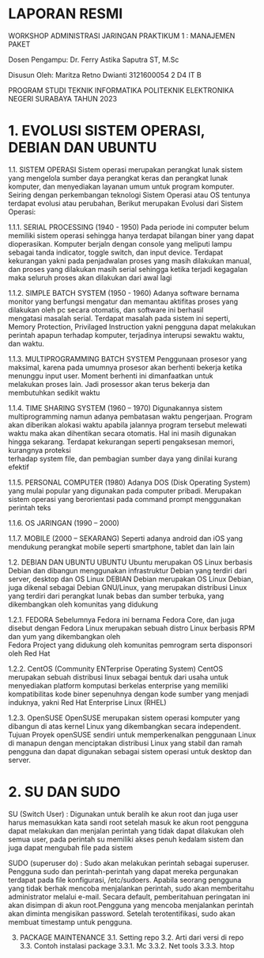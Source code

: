 # LAPORAN RESMI
WORKSHOP ADMINISTRASI JARINGAN
PRAKTIKUM 1 : MANAJEMEN PAKET















Dosen Pengampu:
 Dr. Ferry Astika Saputra ST, M.Sc	

Disusun Oleh:
Maritza Retno Dwianti
3121600054
2 D4 IT B


PROGRAM STUDI TEKNIK INFORMATIKA
POLITEKNIK ELEKTRONIKA NEGERI SURABAYA
TAHUN 2023
# 1.	EVOLUSI SISTEM OPERASI, DEBIAN DAN UBUNTU

1.1.	SISTEM OPERASI
     Sistem operasi merupakan perangkat lunak sistem yang mengelola sumber daya perangkat keras dan perangkat lunak komputer, dan menyediakan layanan umum untuk 
     program komputer. Seiring dengan perkembangan teknologi Sistem Operasi atau OS tentunya terdapat evolusi atau perubahan, Berikut merupakan Evolusi dari Sistem 
     Operasi:

 1.1.1.	SERIAL PROCESSING (1940 - 1950)
        Pada periode ini computer belum memiliki sistem operasi sehingga hanya terdapat bilangan biner yang dapat dioperasikan. Komputer berjaln dengan console yang 
        meliputi lampu sebagai tanda indicator, toggle switch, dan input device. Terdapat kekurangan yakni pada penjadwalan proses yang masih dilakukan manual, dan 
        proses yang dilakukan masih serial sehingga ketika terjadi kegagalan maka seluruh proses akan dilakukan dari awal lagi

 1.1.2.	SIMPLE BATCH SYSTEM (1950 - 1960)
        Adanya software bernama monitor yang berfungsi mengatur dan memantau aktifitas  proses yang dilakukan oleh pc secara otomatis, dan software ini berhasil  
        mengatasi masalah serial. Terdapat masalah pada sistem ini seperti, Memory Protection, Privilaged Instruction yakni pengguna dapat melakukan perintah apapun 
        terhadap komputer, terjadinya interupsi sewaktu waktu, dan waktu.

 1.1.3.	MULTIPROGRAMMING BATCH SYSTEM 
        Penggunaan prosesor yang maksimal, karena pada umumnya prosesor akan berhenti bekerja ketika menunggu input user. Moment berhenti ini dimanfaatkan untuk    
        melakukan proses lain. Jadi prosessor akan terus bekerja dan membutuhkan sedikit waktu

 1.1.4.	TIME SHARING SYSTEM (1960 – 1970)
        Digunakannya sistem multiprogramming namun adanya pembatasan waktu pengerjaan. Program akan diberikan alokasi waktu apabila jalannya program tersebut melewati         waktu maka akan dihentikan secara otomatis. Hal ini masih digunakan hingga sekarang. Terdapat kekurangan seperti pengaksesan memori, kurangnya proteksi        
        terhadap system file, dan pembagian sumber daya yang dinilai kurang efektif

 1.1.5.	PERSONAL COMPUTER (1980)
        Adanya DOS (Disk Operating System) yang mulai popular yang digunakan pada computer pribadi. Merupakan sistem operasi yang berorientasi pada command prompt             menggunakan perintah teks


 1.1.6.	OS JARINGAN (1990 – 2000)

 1.1.7.	MOBILE (2000 – SEKARANG)
        Seperti adanya android dan iOS yang mendukung perangkat mobile seperti smartphone, tablet dan lain lain

1.2.	DEBIAN DAN UBUNTU
     UBUNTU
      Ubuntu merupakan OS Linux berbasis Debian dan dibangun menggunakan infrastruktur Debian yang terdiri dari server, desktop dan OS Linux
     DEBIAN
      Debian merupakan OS Linux Debian, juga dikenal sebagai Debian GNU/Linux, yang merupakan distribusi Linux yang terdiri dari perangkat lunak bebas dan sumber             terbuka, yang dikembangkan oleh komunitas yang didukung

  1.2.1.	FEDORA
         Sebelumnya Fedora ini bernama Fedora Core, dan juga disebut dengan Fedora Linux merupakan sebuah distro Linux berbasis RPM dan yum yang dikembangkan oleh   
         Fedora Project yang didukung oleh komunitas pemrogram serta disponsori oleh Red Hat
         
  1.2.2.	CentOS (Community ENTerprise Operating System)
         CentOS merupakan sebuah distribusi linux sebagai bentuk dari usaha untuk menyediakan platform komputasi berkelas enterprise yang memiliki kompatibilitas kode 
         biner sepenuhnya dengan kode sumber yang menjadi induknya, yakni Red Hat Enterprise Linux (RHEL)
         
  1.2.3.	OpenSUSE
         OpenSUSE merupakan sistem operasi komputer yang dibangun di atas kernel Linux yang dikembangkan secara independent. Tujuan Proyek openSUSE sendiri untuk 
         memperkenalkan penggunaan Linux di manapun dengan menciptakan distribusi Linux yang stabil dan ramah pengguna dan dapat digunakan sebagai sistem operasi untuk 
         desktop dan server.

# 2.	SU DAN SUDO
SU (Switch User) : Digunakan untuk beralih ke akun root dan juga user harus memasukkan kata sandi root setelah masuk ke akun root pengguna dapat melakukan dan menjalan perintah yang tidak dapat dilakukan oleh semua user, pada perintah su memiliki akses penuh kedalam sistem dan juga dapat mengubah file pada sistem

SUDO (superuser do) : Sudo akan melakukan perintah sebagai superuser. Pengguna sudo dan perintah-perintah yang dapat mereka pergunakan terdapat pada file konfigurasi, /etc/sudoers. Apabila seorang pengguna yang tidak berhak mencoba menjalankan perintah, sudo akan memberitahu administrator melalui e-mail. Secara default, pemberitahuan peringatan ini akan disimpan di akun root.Pengguna yang mencoba menjalankan perintah akan diminta mengisikan password. Setelah terotentifikasi, sudo akan membuat timestamp untuk pengguna.




3.	PACKAGE MAINTENANCE
3.1.	Setting repo
3.2.	Arti dari versi di repo
3.3.	Contoh instalasi package
3.3.1.	Mc
3.3.2.	Net tools
3.3.3.	htop
